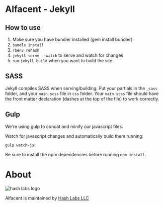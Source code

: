 # Alfacent - Jekyll

## How to use

1. Make sure you have bundler installed (gem install bundler)
2. `bundle install`
3. `rbenv rehash`
4. `jekyll serve --watch` to serve and watch for changes
5. run `jekyll build` when you want to build the site

## SASS

Jekyll compiles SASS when serving/building. Put your partials in the `_sass` folder, and your `main.scss` file in `css` folder. Your `main.scss` file should have the front matter declaration (dashes at the top of the file) to work correctly.

## Gulp

We're using gulp to concat and minify our javascript files.

Watch for javascript changes and automatically build them running:

```
gulp watch-js
```

Be sure to install the npm dependencies before running `npm install`.

# About

![hash labs logo](https://www.hashlabs.com/images/hashlabs_logo_horizontal_02.png)

Alfacent is maintained by [Hash Labs LLC](http://www.hashlabs.com)
